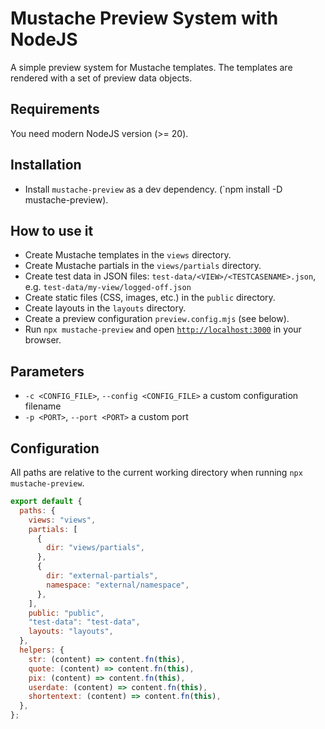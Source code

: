# Mustache Preview System with NodeJS

A simple preview system for Mustache templates.
The templates are rendered with a set of preview data objects.

## Requirements

You need modern NodeJS version (>= 20).

## Installation

- Install `mustache-preview` as a dev dependency. (`npm install -D mustache-preview).

## How to use it

- Create Mustache templates in the `views` directory.
- Create Mustache partials in the `views/partials` directory.
- Create test data in JSON files: `test-data/<VIEW>/<TESTCASENAME>.json`, e.g. `test-data/my-view/logged-off.json`
- Create static files (CSS, images, etc.) in the `public` directory.
- Create layouts in the `layouts` directory.
- Create a preview configuration `preview.config.mjs` (see below).
- Run `npx mustache-preview` and open [`http://localhost:3000`](http://localhost:3000) in your browser.

## Parameters

- `-c <CONFIG_FILE>`, `--config <CONFIG_FILE>` a custom configuration filename
- `-p <PORT>`, `--port <PORT>` a custom port

## Configuration

All paths are relative to the current working directory when running `npx mustache-preview`.

```js
export default {
  paths: {
    views: "views",
    partials: [
      {
        dir: "views/partials",
      },
      {
        dir: "external-partials",
        namespace: "external/namespace",
      },
    ],
    public: "public",
    "test-data": "test-data",
    layouts: "layouts",
  },
  helpers: {
    str: (content) => content.fn(this),
    quote: (content) => content.fn(this),
    pix: (content) => content.fn(this),
    userdate: (content) => content.fn(this),
    shortentext: (content) => content.fn(this),
  },
};
```
